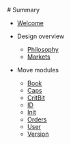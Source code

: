 ‌# Summary​

* [Welcome](Welcome.md)

* Design overview
    * [Philosophy](overview/philosophy.md)
    * [Markets](overview/markets.md)

* Move modules
    * [Book](../../src/move/econia/build/Econia/docs/Book.md)
    * [Caps](../../src/move/econia/build/Econia/docs/Caps.md)
    * [CritBit](../../src/move/econia/build/Econia/docs/CritBit.md)
    * [ID](../../src/move/econia/build/Econia/docs/ID.md)
    * [Init](../../src/move/econia/build/Econia/docs/Init.md)
    * [Orders](../../src/move/econia/build/Econia/docs/Orders.md)
    * [User](../../src/move/econia/build/Econia/docs/User.md)
    * [Version](../../src/move/econia/build/Econia/docs/Version.md)
